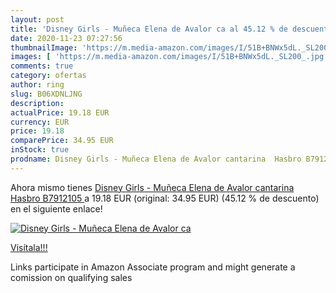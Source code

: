 ```yaml
---
layout: post
title: 'Disney Girls - Muñeca Elena de Avalor ca al 45.12 % de descuento'
date: 2020-11-23 07:27:56
thumbnailImage: 'https://m.media-amazon.com/images/I/51B+BNWx5dL._SL200_.jpg'
images: [ 'https://m.media-amazon.com/images/I/51B+BNWx5dL._SL200_.jpg' ]
comments: true
category: ofertas
author: ring
slug: B06XDNLJNG
description:
actualPrice: 19.18 EUR
currency: EUR
price: 19.18
comparePrice: 34.95 EUR
inStock: true
prodname: Disney Girls - Muñeca Elena de Avalor cantarina  Hasbro B7912105 
---
```


Ahora mismo tienes [Disney Girls - Muñeca Elena de Avalor cantarina  Hasbro B7912105 ](https://www.amazon.es/dp/B06XDNLJNG/?tag=tolees-21) a 19.18 EUR (original: 34.95 EUR) (45.12 %  de descuento) en el siguiente enlace!

[![Disney Girls - Muñeca Elena de Avalor ca](https://m.media-amazon.com/images/I/51B+BNWx5dL._SL200_.jpg)](https://www.amazon.es/dp/B06XDNLJNG/?tag=tolees-21)

[Visítala!!!](https://www.amazon.es/dp/B06XDNLJNG/?tag=tolees-21)

Links participate in Amazon Associate program and might generate a comission on qualifying sales
